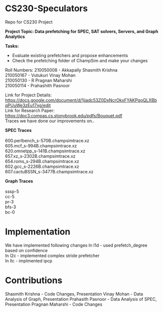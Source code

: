 # CS230-Speculators
Repo for CS230 Project 

**Project Topic: Data prefetching for SPEC, SAT solvers, Servers, and Graph Analytics**


**Tasks:** 
- Evaluate existing prefetchers and propose enhancements 
- Check the prefetching folder of ChampSim and make your changes

Roll Numbers:
210050008 - Akkapally Shasmith Krishna <br>
210050167 - Vutukuri Vinay Mohan <br>
210050130 - R Pragnan Maharshi <br>
210050114 - Prahashith Pasnoor <br>

Link for Project Details: https://docs.google.com/document/d/1jjadc53Z0DxNcrOkxFYAKPgoQLXBbqPUuWe3zEu17xg/edit <br>
Link for Research Paper:  https://dpc3.compas.cs.stonybrook.edu/pdfs/Bouquet.pdf <br>
Traces we have done our improvements on..

**SPEC Traces**<br><br>
600.perlbench_s-570B.champsimtrace.xz<br>
605.mcf_s-994B.champsimtrace.xz<br>
620.omnetpp_s-141B.champsimtrace.xz<br>
657.xz_s-2302B.champsimtrace.xz<br>
654.roms_s-294B.champsimtrace.xz<br>
602.gcc_s-2226B.champsimtrace.xz<br>
607.cactuBSSN_s-3477B.champsimtrace.xz<br>

**Graph Traces**<br><br>
sssp-5<br>
cc-5<br>
pr-3<br>
bfs-3<br>
bc-0<br>

# Implementation
We have implemented following changes
In l1d - used prefetch_degree based on confidence<br>
In l2c - implemented complex stride prefetcher<br>
In llc - implmented ipcp <br>
# Contributions
Shasmith Krishna - Code Changes, Presentation
Vinay Mohan - Data Analysis of Graph, Presentation
Prahasith Pasnoor - Data Analysis of SPEC, Presentation
Pragnan Maharshi - Code Changes





